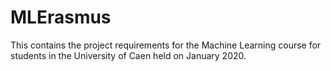# MLErasmus
This contains the project requirements for the Machine Learning course for students in the University of Caen held on January 2020.
